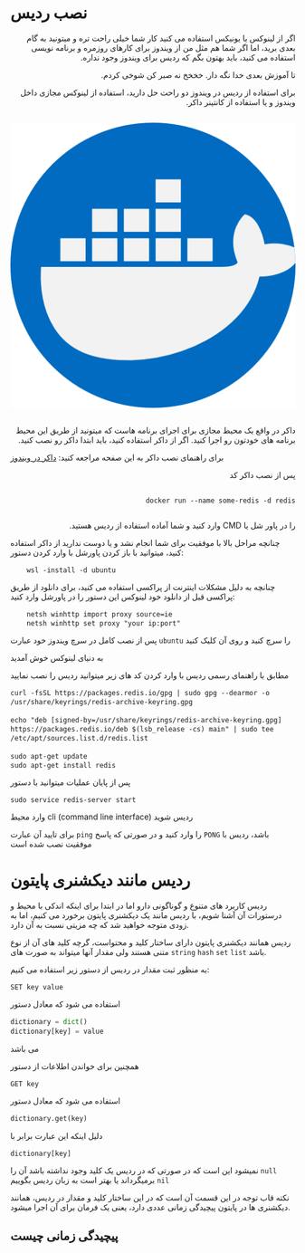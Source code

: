 # نصب ردیس

<p style="text-align: right; direction: rtl">
اگر از لینوکس یا یونیکس استفاده می کنید کار شما خیلی راحت تره و میتونید به گام بعدی برید، اما اگر شما هم مثل من از ویندوز برای کارهای روزمره و برنامه نویسی استفاده می کنید، باید بهتون بگم که ردیس برای ویندوز وجود نداره.
</p>
<p style="text-align: right; direction: rtl">
تا آموزش بعدی خدا نگه دار. خخخخ
نه صبر کن شوخی کردم.
</p>
<p style="text-align: right; direction: rtl">
برای استفاده از ردیس در ویندوز دو راحت حل دارید، استفاده از لینوکس مجازی داخل ویندوز و یا استفاده از کانتینر داکر.
</p>

<div style="display: flex; justify-content: center">


![docker](/assets/docker.png)

</div>

<p style="text-align: right; direction: rtl">
داکر در واقع یک محیط مجازی برای اجرای برنامه هاست که میتونید از طریق این محیط برنامه های خودتون رو اجرا کنید. اگر از داکر استفاده کنید، باید ابتدا داکر رو نصب کنید.
</p>

<p style="text-align: right; direction: rtl">

برای راهنمای نصب داکر به این صفحه مراجعه کنید: [داکر در ویندوز](https://docs.docker.com/docker-for-windows/install/)

</p>
<p style="text-align: right; direction: rtl">
پس از نصب داکر کد
</p>

<div style="direction: rtl; display: flex;justify-content: flex-start">

```shell
docker run --name some-redis -d redis
```

</div>
<p style="text-align: right; direction: rtl">
را در پاور شل یا CMD وارد کنید و شما آماده استفاده از ردیس هستید.
</p>

چنانچه مراحل بالا با موفقیت برای شما انجام نشد و یا دوست ندارید از داکر استفاده کنید، میتوانید با باز کردن پاورشل
با وارد کردن دستور:

```shell
    wsl -install -d ubuntu
```

چنانچه به دلیل مشکلات اینترنت از پراکسی استفاده می کنید، برای دانلود از طریق پراکسی قبل از دانلود خود لینوکس این دستور را در پاورشل وارد کنید:

```shell
    netsh winhttp import proxy source=ie
    netsh winhttp set proxy "your ip:port"
```

پس از نصب کامل در سرچ ویندوز خود عبارت `ubuntu` را سرچ کنید و روی آن کلیک کنید

به دنیای لینوکس خوش آمدید

مطابق با راهنمای رسمی ردیس با وارد کردن کد های زیر میتوانید ردیس را نصب نمایید

```shell
curl -fsSL https://packages.redis.io/gpg | sudo gpg --dearmor -o /usr/share/keyrings/redis-archive-keyring.gpg

echo "deb [signed-by=/usr/share/keyrings/redis-archive-keyring.gpg] https://packages.redis.io/deb $(lsb_release -cs) main" | sudo tee /etc/apt/sources.list.d/redis.list

sudo apt-get update
sudo apt-get install redis
```

پس از پایان عملیات میتوانید با دستور

```shell
sudo service redis-server start
```

وارد محیط cli (command line interface) ردیس شوید

برای تایید آن عبارت `ping` را وارد کنید و در صورتی که پاسخ `PONG` باشد، ردیس با موفقیت نصب شده است


# ردیس مانند دیکشنری پایتون

ردیس کاربرد های متنوع و گوناگونی دارو اما در ابتدا برای اینکه اندکی با محیط و درستورات آن آشنا شویم، با ردیس مانند یک دیکشنری پایتون برخورد می کنیم، اما به زودی متوجه خواهید شد که چه مزیتی نسبت به آن دارد.

ردیس همانند دیکشنری پایتون دارای ساختار کلید و محتواست، گرچه کلید های آن از نوع متنی هستند ولی مقدار آنها میتواند به صورت های
`string` 
`hash`
`set`
`list`
باشد.

به منظور ثبت مقدار در ردیس از دستور زیر استفاده می کنیم:

```shell
SET key value
```

استفاده می شود که معادل دستور

```python
dictionary = dict()
dictionary[key] = value
```
می باشد

همچنین برای خواندن اطلاعات از دستور

```shell
GET key
```

استفاده می شود که معادل دستور

```python
dictionary.get(key)
```

دلیل اینکه این عبارت برابر با 

```python
dictionary[key]
```

نمیشود این است که در صورتی که در ردیس یک کلید وجود نداشته باشد آن را `null` برمیگرداند یا بهتر است به زبان ردیس بگوییم `nil`

نکته قاب توجه در این قسمت آن است که در این ساختار کلید و مقدار در ردیس، همانند دیکشنری ها در پایتون پیچیدگی زمانی عددی دارد، یعنی یک فرمان برای آن اجرا میشود.

## پیچیدگی زمانی چیست